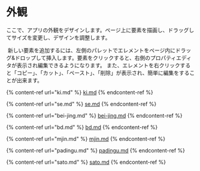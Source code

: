 # 外観

ここで、アプリの外観をデザインします。ページ上に要素を描画し、ドラッグしてサイズを変更し、デザインを調整します。

&#x20; 新しい要素を追加するには、左側のパレットでエレメントをページ内にドラッグ&ドロップして挿入します。要素をクリックすると、右側のプロパティエディタが表示され編集できるようになります。 また、エレメントを右クリックすると「コピー」、「カット」、「ペースト」、「削除」が表示され、簡単に編集をすることが出来ます。

{% content-ref url="ki.md" %}
[ki.md](ki.md)
{% endcontent-ref %}

{% content-ref url="se.md" %}
[se.md](se.md)
{% endcontent-ref %}

{% content-ref url="bei-jing.md" %}
[bei-jing.md](bei-jing.md)
{% endcontent-ref %}

{% content-ref url="bd.md" %}
[bd.md](bd.md)
{% endcontent-ref %}

{% content-ref url="mjin.md" %}
[mjin.md](mjin.md)
{% endcontent-ref %}

{% content-ref url="padingu.md" %}
[padingu.md](padingu.md)
{% endcontent-ref %}

{% content-ref url="sato.md" %}
[sato.md](sato.md)
{% endcontent-ref %}

